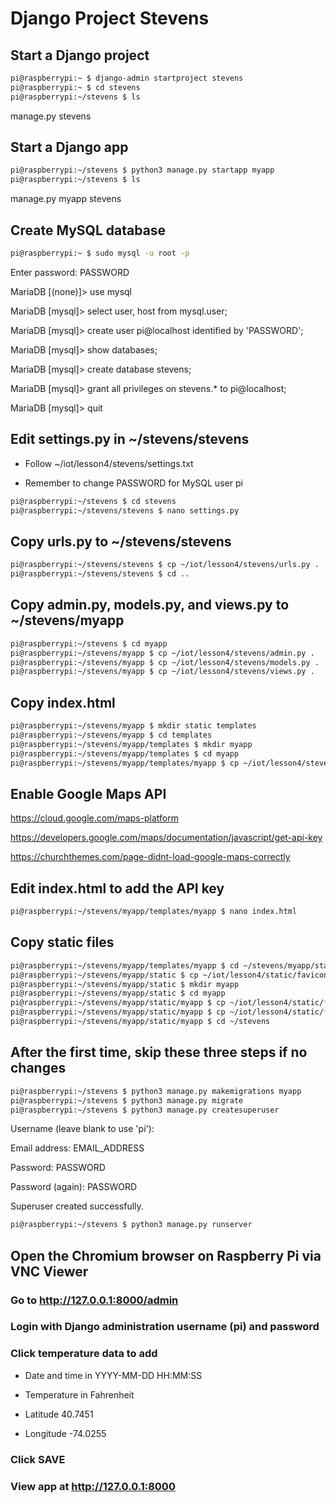 # Django Project Stevens 

## Start a Django project
```sh
pi@raspberrypi:~ $ django-admin startproject stevens
pi@raspberrypi:~ $ cd stevens
pi@raspberrypi:~/stevens $ ls
```
manage.py  stevens

## Start a Django app
```sh
pi@raspberrypi:~/stevens $ python3 manage.py startapp myapp
pi@raspberrypi:~/stevens $ ls
```
manage.py  myapp  stevens

## Create MySQL database
```sh
pi@raspberrypi:~ $ sudo mysql -u root -p
```
Enter password: PASSWORD

MariaDB [(none)]> use mysql

MariaDB [mysql]> select user, host from mysql.user;

MariaDB [mysql]> create user pi@localhost identified by 'PASSWORD';

MariaDB [mysql]> show databases;

MariaDB [mysql]> create database stevens;

MariaDB [mysql]> grant all privileges on stevens.* to pi@localhost;

MariaDB [mysql]> quit

## Edit settings.py in ~/stevens/stevens

* Follow ~/iot/lesson4/stevens/settings.txt

* Remember to change PASSWORD for MySQL user pi
```sh
pi@raspberrypi:~/stevens $ cd stevens
pi@raspberrypi:~/stevens/stevens $ nano settings.py
```
## Copy urls.py to ~/stevens/stevens
```sh
pi@raspberrypi:~/stevens/stevens $ cp ~/iot/lesson4/stevens/urls.py .
pi@raspberrypi:~/stevens/stevens $ cd ..
```
## Copy admin.py, models.py, and views.py to ~/stevens/myapp
```sh
pi@raspberrypi:~/stevens $ cd myapp
pi@raspberrypi:~/stevens/myapp $ cp ~/iot/lesson4/stevens/admin.py .
pi@raspberrypi:~/stevens/myapp $ cp ~/iot/lesson4/stevens/models.py .
pi@raspberrypi:~/stevens/myapp $ cp ~/iot/lesson4/stevens/views.py .
```
## Copy index.html
```sh
pi@raspberrypi:~/stevens/myapp $ mkdir static templates
pi@raspberrypi:~/stevens/myapp $ cd templates
pi@raspberrypi:~/stevens/myapp/templates $ mkdir myapp
pi@raspberrypi:~/stevens/myapp/templates $ cd myapp
pi@raspberrypi:~/stevens/myapp/templates/myapp $ cp ~/iot/lesson4/stevens/index.html .
```
## Enable Google Maps API

https://cloud.google.com/maps-platform

https://developers.google.com/maps/documentation/javascript/get-api-key

https://churchthemes.com/page-didnt-load-google-maps-correctly

## Edit index.html to add the API key
```sh
pi@raspberrypi:~/stevens/myapp/templates/myapp $ nano index.html
```
## Copy static files
```sh
pi@raspberrypi:~/stevens/myapp/templates/myapp $ cd ~/stevens/myapp/static
pi@raspberrypi:~/stevens/myapp/static $ cp ~/iot/lesson4/static/favicon.ico .
pi@raspberrypi:~/stevens/myapp/static $ mkdir myapp
pi@raspberrypi:~/stevens/myapp/static $ cd myapp
pi@raspberrypi:~/stevens/myapp/static/myapp $ cp ~/iot/lesson4/static/*css .
pi@raspberrypi:~/stevens/myapp/static/myapp $ cp ~/iot/lesson4/static/*js .
pi@raspberrypi:~/stevens/myapp/static/myapp $ cd ~/stevens
```
## After the first time, skip these three steps if no changes
```sh
pi@raspberrypi:~/stevens $ python3 manage.py makemigrations myapp
pi@raspberrypi:~/stevens $ python3 manage.py migrate
pi@raspberrypi:~/stevens $ python3 manage.py createsuperuser
```
Username (leave blank to use 'pi'):

Email address: EMAIL_ADDRESS

Password: PASSWORD

Password (again): PASSWORD

Superuser created successfully.
```sh
pi@raspberrypi:~/stevens $ python3 manage.py runserver
```
## Open the Chromium browser on Raspberry Pi via VNC Viewer

### Go to http://127.0.0.1:8000/admin

### Login with Django administration username (pi) and password

### Click temperature data to add 

* Date and time in YYYY-MM-DD HH:MM:SS

* Temperature in Fahrenheit

* Latitude 40.7451

* Longitude -74.0255

### Click SAVE

### View app at http://127.0.0.1:8000

